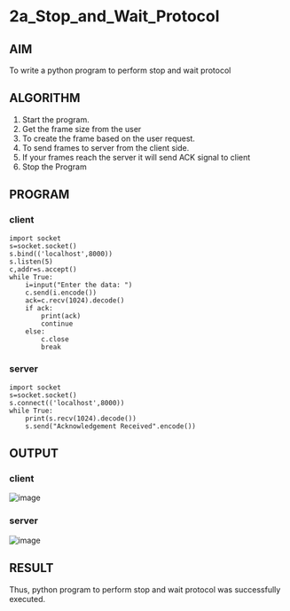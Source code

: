 # 2a_Stop_and_Wait_Protocol
## AIM 
To write a python program to perform stop and wait protocol
## ALGORITHM
1. Start the program.
2. Get the frame size from the user
3. To create the frame based on the user request.
4. To send frames to server from the client side.
5. If your frames reach the server it will send ACK signal to client
6. Stop the Program
## PROGRAM
### client
```
import socket
s=socket.socket()
s.bind(('localhost',8000))
s.listen(5)
c,addr=s.accept()
while True:
    i=input("Enter the data: ")
    c.send(i.encode())
    ack=c.recv(1024).decode()
    if ack:
        print(ack)
        continue
    else:
        c.close
        break
```
### server
```
import socket
s=socket.socket()
s.connect(('localhost',8000))
while True:
    print(s.recv(1024).decode())
    s.send("Acknowledgement Received".encode())
```
## OUTPUT
### client
![image](https://github.com/karthik-2106/2a_Stop_and_Wait_Protocol/assets/150319557/3443a3e9-af83-4ac4-a4be-ecca970bb24b)
### server
![image](https://github.com/karthik-2106/2a_Stop_and_Wait_Protocol/assets/150319557/81299281-e802-4c14-a925-580897c7b6dc)

## RESULT
Thus, python program to perform stop and wait protocol was successfully executed.
